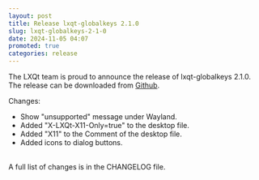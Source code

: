 ```yaml
---
layout: post
title: Release lxqt-globalkeys 2.1.0
slug: lxqt-globalkeys-2-1-0
date: 2024-11-05 04:07
promoted: true
categories: release
---
```

The LXQt team is proud to announce the release of lxqt-globalkeys 2.1.0.
The release can be downloaded from [Github](https://github.com/lxqt/lxqt-globalkeys/releases).

Changes:

 * Show "unsupported" message under Wayland.
 * Added "X-LXQt-X11-Only=true" to the desktop file.
 * Added "X11" to the Comment of the desktop file.
 * Added icons to dialog buttons.

<br/>
A full list of changes is in the CHANGELOG file.
<br/>
